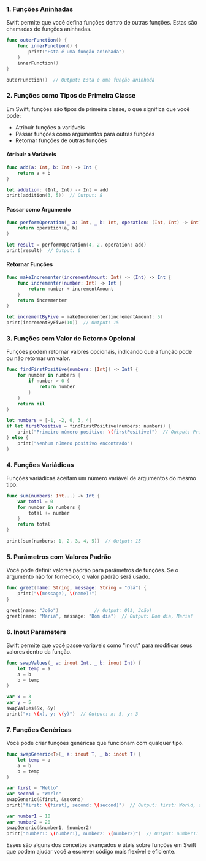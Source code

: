 ### 1. Funções Aninhadas

Swift permite que você defina funções dentro de outras funções. Estas são chamadas de funções aninhadas.

```swift
func outerFunction() {
    func innerFunction() {
        print("Esta é uma função aninhada")
    }
    innerFunction()
}

outerFunction()  // Output: Esta é uma função aninhada
```

### 2. Funções como Tipos de Primeira Classe

Em Swift, funções são tipos de primeira classe, o que significa que você pode:
- Atribuir funções a variáveis
- Passar funções como argumentos para outras funções
- Retornar funções de outras funções

#### Atribuir a Variáveis

```swift
func add(a: Int, b: Int) -> Int {
    return a + b
}

let addition: (Int, Int) -> Int = add
print(addition(3, 5))  // Output: 8
```

#### Passar como Argumento

```swift
func performOperation(_ a: Int, _ b: Int, operation: (Int, Int) -> Int) -> Int {
    return operation(a, b)
}

let result = performOperation(4, 2, operation: add)
print(result)  // Output: 6
```

#### Retornar Funções

```swift
func makeIncrementer(incrementAmount: Int) -> (Int) -> Int {
    func incrementer(number: Int) -> Int {
        return number + incrementAmount
    }
    return incrementer
}

let incrementByFive = makeIncrementer(incrementAmount: 5)
print(incrementByFive(10))  // Output: 15
```

### 3. Funções com Valor de Retorno Opcional

Funções podem retornar valores opcionais, indicando que a função pode ou não retornar um valor.

```swift
func findFirstPositive(numbers: [Int]) -> Int? {
    for number in numbers {
        if number > 0 {
            return number
        }
    }
    return nil
}

let numbers = [-1, -2, 0, 3, 4]
if let firstPositive = findFirstPositive(numbers: numbers) {
    print("Primeiro número positivo: \(firstPositive)")  // Output: Primeiro número positivo: 3
} else {
    print("Nenhum número positivo encontrado")
}
```

### 4. Funções Variádicas

Funções variádicas aceitam um número variável de argumentos do mesmo tipo.

```swift
func sum(numbers: Int...) -> Int {
    var total = 0
    for number in numbers {
        total += number
    }
    return total
}

print(sum(numbers: 1, 2, 3, 4, 5))  // Output: 15
```

### 5. Parâmetros com Valores Padrão

Você pode definir valores padrão para parâmetros de funções. Se o argumento não for fornecido, o valor padrão será usado.

```swift
func greet(name: String, message: String = "Olá") {
    print("\(message), \(name)!")
}

greet(name: "João")             // Output: Olá, João!
greet(name: "Maria", message: "Bom dia")  // Output: Bom dia, Maria!
```

### 6. Inout Parameters

Swift permite que você passe variáveis como "inout" para modificar seus valores dentro da função.

```swift
func swapValues(_ a: inout Int, _ b: inout Int) {
    let temp = a
    a = b
    b = temp
}

var x = 3
var y = 5
swapValues(&x, &y)
print("x: \(x), y: \(y)")  // Output: x: 5, y: 3
```

### 7. Funções Genéricas

Você pode criar funções genéricas que funcionam com qualquer tipo.

```swift
func swapGeneric<T>(_ a: inout T, _ b: inout T) {
    let temp = a
    a = b
    b = temp
}

var first = "Hello"
var second = "World"
swapGeneric(&first, &second)
print("first: \(first), second: \(second)")  // Output: first: World, second: Hello

var number1 = 10
var number2 = 20
swapGeneric(&number1, &number2)
print("number1: \(number1), number2: \(number2)")  // Output: number1: 20, number2: 10
```

Esses são alguns dos conceitos avançados e úteis sobre funções em Swift que podem ajudar você a escrever código mais flexível e eficiente.